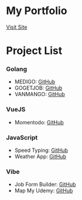 # My Portfolio

[Visit Site](https://harshitrajsinha.github.io)

# Project List

### Golang

- MEDIGO: [GitHub](https://github.com/harshitrajsinha/medi-go)
- GOGETJOB: [GitHub](https://github.com/harshitrajsinha/go-get-job)
- VANMANGO: [GitHub](https://github.com/harshitrajsinha/goclient-vanmango)

### VueJS

- Momentodo: [GitHub](https://github.com/harshitrajsinha/todo-vue)

### JavaScript

- Speed Typing: [GitHub](https://github.com/harshitrajsinha/speed-typing)
- Weather App: [GitHub](https://github.com/harshitrajsinha/weather-app)

### Vibe

- Job Form Builder: [GitHub](https://github.com/harshitrajsinha/job-form-builder)
- Map My Udemy: [GitHub](https://github.com/harshitrajsinha/map-my-udemy)
